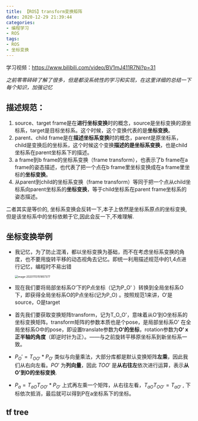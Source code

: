 ```yaml
---
title: 【ROS】transform变换矩阵
date: 2020-12-29 21:39:44
categories:
- 编程学习
- ROS
tags: 
- ROS
- 坐标变换
---
```


学习视频：https://www.bilibili.com/video/BV1mJ411R7Ni?p=31

*之前零零碎碎了解了很多，但是都没系统性的学习和实现，在这里详细的总结一下每个知识，加强记忆*

## **描述规范：**

1. source、target frame是在**进行坐标变换**时的概念，source是坐标变换的源坐标系，target是目标坐标系。这个时候，这个变换代表的是**坐标变换**。
2. parent、child frame是在**描述坐标系变换**时的概念，parent是原坐标系，child是变换后的坐标系，这个时候这个变换**描述的是坐标系变换**，也是child坐标系在parent坐标系下的描述。
3. a frame到b frame的坐标系变换（frame transform），也表示了b frame在a frame的姿态描述，也代表了把一个点在b frame里坐标变换成在a frame里坐标的**坐标变换**。
4. 从parent到child的坐标系变换（frame transform）等同于把一个点从child坐标系向parent坐标系的**坐标变换**，等于child坐标系在parent frame坐标系的姿态描述。

二者其实是等价的, 坐标系变换会反转一下,本子上依然是坐标系原点的坐标变换,但是该坐标系中的坐标依赖于它,因此会反一下,不难理解.

## **坐标变换举例**

- 我记忆，为了防止混淆，都以坐标变换为基础，而不在考虑坐标系变换的角度，也不要用旋转平移的动态视角去记忆。即统一利用描述规范中的1,4点进行记忆，编程时不易出错

  <img src="D:\code\blog\算法学习\坐标变换\image-20201113151857377.png" alt="image-20201113151857377" style="zoom:50%;" />

- 现在我们要将局部坐标系O‘下的P点坐标（记为P_O' ）转换到全局坐标系O下，即获得全局坐标系O的P点坐标(记为P_O) 。按照规范1来讲，O‘是source，O是target

- 首先我们要获取变换矩阵transform，记为T_O_O'，意味着从O‘到O坐标系的坐标变换矩阵。transform矩阵的参数本质也是个pose，是局部坐标系O' 在全局坐标系O中的pose，即设置translate参数为**O‘的坐标**，rotation参数为**O‘ x正半轴的角度**（即逆时针为正）。——与之前旋转平移原坐标系到新坐标系一致。

- $P_O' =T_{OO'}*P_{O'}$ 类似与向量乘法，大部分库都是默认变换矩阵**左乘**，因此我们从右向左看。$P{O'}$ 为**列向量**，因此 $T{OO'}$ 是**从右往左**依次进行运算，表示**从O'到O的坐标变换**.

- $P_a =T_{aO}T_{OO'}*P_{O'}$ 上式再左乘一个矩阵，从右往左看，$T_{aO}T_{OO'}=T_{aO'}$ , 下标依次抵消，最后就可以得到P在a坐标系下的坐标。

## tf tree

